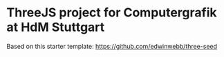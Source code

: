 # ThreeJS project for Computergrafik at HdM Stuttgart

Based on this starter template: https://github.com/edwinwebb/three-seed
